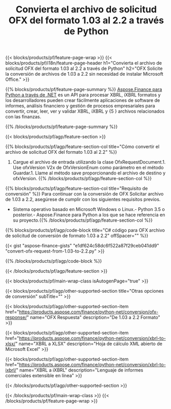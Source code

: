 ﻿---
title: Convierta el archivo de solicitud OFX del formato 1.03 al 2.2 a través de Python
description: Código de ejemplo para el archivo de solicitud OFX de 1.03 a 2.2 Python conversión. Utilice el código de ejemplo API para la conversión de solicitudes por lotes OFX dentro de las aplicaciones basadas en Python. 
url: /es/python-net/conversion/ofx-request/
family: finance
platformtag: python
feature: conversion
informat: OFX Request 1.03
outformat: OFX Request 2.2
otherformats: OFX Response
---
{{< blocks/products/pf/feature-page-wrap >}}
{{< blocks/products/pf/i18n/feature-page-header h1="Convierta el archivo de solicitud OFX del formato 1.03 al 2.2 a través de Python" h2="OFX Solicite la conversión de archivos de 1.03 a 2.2 sin necesidad de instalar Microsoft Office." >}}

{{% blocks/products/pf/feature-page-summary %}}
[Aspose.Finance para Python a través de .NET](https://products.aspose.com/finance/python-net/) es un API para procesar XBRL, iXBRL formatos y los desarrolladores pueden crear fácilmente aplicaciones de software de informes, análisis financiero y gestión de procesos empresariales para convertir, crear, leer, ver y validar XBRL, iXBRL y {5 } archivos relacionados con las finanzas. 

{{% /blocks/products/pf/feature-page-summary %}}

{{< blocks/products/pf/agp/feature-section >}}

{{% blocks/products/pf/agp/feature-section-col title="Cómo convertir el archivo de solicitud OFX del formato 1.03 al 2.2" %}}
1. Cargue el archivo de entrada utilizando la clase OfxRequestDocument.1. Use ofxVersion V2x de OfxVersionEnum como parámetro en el método Guardar.1. Llame al método save proporcionando el archivo de destino y ofxVersion.
{{% /blocks/products/pf/agp/feature-section-col %}}

{{% blocks/products/pf/agp/feature-section-col title="Requisito de conversión" %}}
Para continuar con la conversión de OFX Solicitar archivo de 1.03 a 2.2, asegúrese de cumplir con los siguientes requisitos previos. 
- Sistema operativo basado en Microsoft Windows o Linux.- Python 3.5 o posterior.- Aspose.Finance para Python a los que se hace referencia en su proyecto.{{% /blocks/products/pf/agp/feature-section-col %}}

{{% blocks/products/pf/agp/code-block title="C# código para OFX archivo de solicitud de conversión de formato 1.03 a 2.2" offSpacer="" %}}

{{< gist "aspose-finance-gists" "e1df624c58dc6f522a87f29ceb041dd9" "convert-ofx-request-from-1.03-to-2.2.py" >}}

{{% /blocks/products/pf/agp/code-block %}}

{{< /blocks/products/pf/agp/feature-section >}}

{{< blocks/products/pf/main-wrap-class isAutogenPage="true" >}}

{{< blocks/products/pf/agp/other-supported-section title="Otras opciones de conversión" subTitle="" >}}

{{< blocks/products/pf/agp/other-supported-section-item href="https://products.aspose.com/finance/python-net/conversion/ofx-response/" name="OFX Respuesta" description="De 1.03 a 2.2 Formato" >}}

{{< blocks/products/pf/agp/other-supported-section-item href="https://products.aspose.com/finance/python-net/conversion/xbrl-to-xlsx/" name="XBRL a XLSX" description="Hoja de cálculo XML abierto de Microsoft Excel" >}}

{{< blocks/products/pf/agp/other-supported-section-item href="https://products.aspose.com/finance/python-net/conversion/xbrl-to-ixbrl/" name="XBRL a iXBRL" description="Lenguaje de informes comerciales extensible en línea" >}}

{{< /blocks/products/pf/agp/other-supported-section >}}

{{< /blocks/products/pf/main-wrap-class >}}
{{< /blocks/products/pf/feature-page-wrap >}}